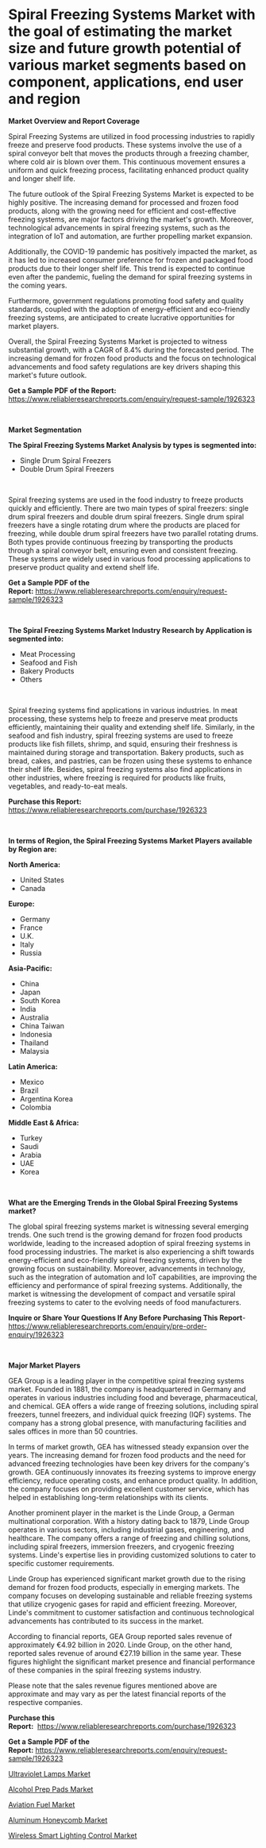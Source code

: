 <p><h1>Spiral Freezing Systems Market with the goal of estimating the market size and future growth potential of various market segments based on component, applications, end user and region</h1></p><p><strong>Market Overview and Report Coverage</strong></p>
<p><p>Spiral Freezing Systems are utilized in food processing industries to rapidly freeze and preserve food products. These systems involve the use of a spiral conveyor belt that moves the products through a freezing chamber, where cold air is blown over them. This continuous movement ensures a uniform and quick freezing process, facilitating enhanced product quality and longer shelf life.</p><p>The future outlook of the Spiral Freezing Systems Market is expected to be highly positive. The increasing demand for processed and frozen food products, along with the growing need for efficient and cost-effective freezing systems, are major factors driving the market's growth. Moreover, technological advancements in spiral freezing systems, such as the integration of IoT and automation, are further propelling market expansion.</p><p>Additionally, the COVID-19 pandemic has positively impacted the market, as it has led to increased consumer preference for frozen and packaged food products due to their longer shelf life. This trend is expected to continue even after the pandemic, fueling the demand for spiral freezing systems in the coming years.</p><p>Furthermore, government regulations promoting food safety and quality standards, coupled with the adoption of energy-efficient and eco-friendly freezing systems, are anticipated to create lucrative opportunities for market players.</p><p>Overall, the Spiral Freezing Systems Market is projected to witness substantial growth, with a CAGR of 8.4% during the forecasted period. The increasing demand for frozen food products and the focus on technological advancements and food safety regulations are key drivers shaping this market's future outlook.</p></p>
<p><strong>Get a Sample PDF of the Report:</strong> <a href="https://www.reliableresearchreports.com/enquiry/request-sample/1926323">https://www.reliableresearchreports.com/enquiry/request-sample/1926323</a></p>
<p>&nbsp;</p>
<p><strong>Market Segmentation</strong></p>
<p><strong>The Spiral Freezing Systems Market Analysis by types is segmented into:</strong></p>
<p><ul><li>Single Drum Spiral Freezers</li><li>Double Drum Spiral Freezers</li></ul></p>
<p>&nbsp;</p>
<p><p>Spiral freezing systems are used in the food industry to freeze products quickly and efficiently. There are two main types of spiral freezers: single drum spiral freezers and double drum spiral freezers. Single drum spiral freezers have a single rotating drum where the products are placed for freezing, while double drum spiral freezers have two parallel rotating drums. Both types provide continuous freezing by transporting the products through a spiral conveyor belt, ensuring even and consistent freezing. These systems are widely used in various food processing applications to preserve product quality and extend shelf life.</p></p>
<p><strong>Get a Sample PDF of the Report:</strong>&nbsp;<a href="https://www.reliableresearchreports.com/enquiry/request-sample/1926323">https://www.reliableresearchreports.com/enquiry/request-sample/1926323</a></p>
<p>&nbsp;</p>
<p><strong>The Spiral Freezing Systems Market Industry Research by Application is segmented into:</strong></p>
<p><ul><li>Meat Processing</li><li>Seafood and Fish</li><li>Bakery Products</li><li>Others</li></ul></p>
<p>&nbsp;</p>
<p><p>Spiral freezing systems find applications in various industries. In meat processing, these systems help to freeze and preserve meat products efficiently, maintaining their quality and extending shelf life. Similarly, in the seafood and fish industry, spiral freezing systems are used to freeze products like fish fillets, shrimp, and squid, ensuring their freshness is maintained during storage and transportation. Bakery products, such as bread, cakes, and pastries, can be frozen using these systems to enhance their shelf life. Besides, spiral freezing systems also find applications in other industries, where freezing is required for products like fruits, vegetables, and ready-to-eat meals.</p></p>
<p><strong>Purchase this Report:</strong>&nbsp; <a href="https://www.reliableresearchreports.com/purchase/1926323">https://www.reliableresearchreports.com/purchase/1926323</a></p>
<p>&nbsp;</p>
<p><strong>In terms of Region, the Spiral Freezing Systems Market Players available by Region are:</strong></p>
<p>
    <p> <strong> North America: </strong>
        <ul>
            <li>United States</li>
            <li>Canada</li>
        </ul>
        </p> 
    <p> <strong> Europe: </strong>
        <ul>
            <li>Germany</li>
            <li>France</li>
            <li>U.K.</li>
            <li>Italy</li>
            <li>Russia</li>
        </ul>
        </p> 
    <p> <strong> Asia-Pacific: </strong>
        <ul>
            <li>China</li>
            <li>Japan</li>
            <li>South Korea</li>
            <li>India</li>
            <li>Australia</li>
            <li>China Taiwan</li>
            <li>Indonesia</li>
            <li>Thailand</li>
            <li>Malaysia</li>
        </ul>
        </p> 
    <p> <strong> Latin America: </strong>
        <ul>
            <li>Mexico</li>
            <li>Brazil</li>
            <li>Argentina Korea</li>
            <li>Colombia</li>
        </ul>
        </p> 
    <p> <strong> Middle East & Africa: </strong>
        <ul>
            <li>Turkey</li>
            <li>Saudi</li>
            <li>Arabia</li>
            <li>UAE</li>
            <li>Korea</li>
        </ul>
    </p>
    </p>
<p>&nbsp;</p>
<p><strong>What are the Emerging Trends in the Global Spiral Freezing Systems market?</strong></p>
<p><p>The global spiral freezing systems market is witnessing several emerging trends. One such trend is the growing demand for frozen food products worldwide, leading to the increased adoption of spiral freezing systems in food processing industries. The market is also experiencing a shift towards energy-efficient and eco-friendly spiral freezing systems, driven by the growing focus on sustainability. Moreover, advancements in technology, such as the integration of automation and IoT capabilities, are improving the efficiency and performance of spiral freezing systems. Additionally, the market is witnessing the development of compact and versatile spiral freezing systems to cater to the evolving needs of food manufacturers.</p></p>
<p><strong>Inquire or Share Your Questions If Any Before Purchasing This Report</strong>- <a href="https://www.reliableresearchreports.com/enquiry/pre-order-enquiry/1926323">https://www.reliableresearchreports.com/enquiry/pre-order-enquiry/1926323</a></p>
<p>&nbsp;</p>
<p><strong>Major Market Players</strong></p>
<p><p>GEA Group is a leading player in the competitive spiral freezing systems market. Founded in 1881, the company is headquartered in Germany and operates in various industries including food and beverage, pharmaceutical, and chemical. GEA offers a wide range of freezing solutions, including spiral freezers, tunnel freezers, and individual quick freezing (IQF) systems. The company has a strong global presence, with manufacturing facilities and sales offices in more than 50 countries.</p><p>In terms of market growth, GEA has witnessed steady expansion over the years. The increasing demand for frozen food products and the need for advanced freezing technologies have been key drivers for the company's growth. GEA continuously innovates its freezing systems to improve energy efficiency, reduce operating costs, and enhance product quality. In addition, the company focuses on providing excellent customer service, which has helped in establishing long-term relationships with its clients.</p><p>Another prominent player in the market is the Linde Group, a German multinational corporation. With a history dating back to 1879, Linde Group operates in various sectors, including industrial gases, engineering, and healthcare. The company offers a range of freezing and chilling solutions, including spiral freezers, immersion freezers, and cryogenic freezing systems. Linde's expertise lies in providing customized solutions to cater to specific customer requirements.</p><p>Linde Group has experienced significant market growth due to the rising demand for frozen food products, especially in emerging markets. The company focuses on developing sustainable and reliable freezing systems that utilize cryogenic gases for rapid and efficient freezing. Moreover, Linde's commitment to customer satisfaction and continuous technological advancements has contributed to its success in the market.</p><p>According to financial reports, GEA Group reported sales revenue of approximately €4.92 billion in 2020. Linde Group, on the other hand, reported sales revenue of around €27.19 billion in the same year. These figures highlight the significant market presence and financial performance of these companies in the spiral freezing systems industry.</p><p>Please note that the sales revenue figures mentioned above are approximate and may vary as per the latest financial reports of the respective companies.</p></p>
<p><strong>Purchase this Report:</strong>&nbsp;&nbsp;<a href="https://www.reliableresearchreports.com/purchase/1926323">https://www.reliableresearchreports.com/purchase/1926323</a></p>
<p></p>
<p><strong>Get a Sample PDF of the Report:</strong>&nbsp;<a href="https://www.reliableresearchreports.com/enquiry/request-sample/1926323">https://www.reliableresearchreports.com/enquiry/request-sample/1926323</a></p>
<p><p><a href="https://github.com/Krish2023na/Market-Research-Report-List-1/blob/main/ultraviolet-lamps-market.md">Ultraviolet Lamps Market</a></p><p><a href="https://medium.com/@viksingh034/alcohol-prep-pads-market-insights-into-market-cagr-market-trends-and-growth-strategies-32c45d571467">Alcohol Prep Pads Market</a></p><p><a href="https://medium.com/@the.strong.zer0/aviation-fuel-market-trends-forecast-and-competitive-analysis-to-2030-15ad5d664cd2">Aviation Fuel Market</a></p><p><a href="https://medium.com/@reportmines/decoding-aluminum-honeycomb-market-metrics-market-share-trends-and-growth-patterns-90b8b2a31a4a">Aluminum Honeycomb Market</a></p><p><a href="https://github.com/kuntayevaz/Market-Research-Report-List-1/blob/main/wireless-smart-lighting-control-market.md">Wireless Smart Lighting Control Market</a></p></p>